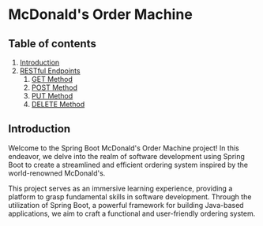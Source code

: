 # McDonald's Order Machine

## Table of contents
1. [Introduction](#introduction)
2. [RESTful Endpoints](#restful_endpoints)
    1. [GET Method](#get_method)
    2. [POST Method](#post_method)
    3. [PUT Method](#put_method)
    4. [DELETE Method](#delete_method)

## Introduction

Welcome to the Spring Boot McDonald's Order Machine project! In this endeavor, we delve into the realm of 
software development using Spring Boot to create a streamlined and efficient ordering system inspired by 
the world-renowned McDonald's.

This project serves as an immersive learning experience, providing a platform to grasp fundamental skills 
in software development. Through the utilization of Spring Boot, a powerful framework for building Java-based 
applications, we aim to craft a functional and user-friendly ordering system.
